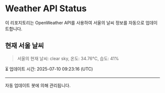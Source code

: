 
# Weather API Status

이 리포지토리는 OpenWeather API를 사용하여 서울의 날씨 정보를 자동으로 업데이트합니다.

## 현재 서울 날씨
> 서울의 현재 날씨: clear sky, 온도: 34.76°C, 습도: 41%

⏳ 업데이트 시간: 2025-07-10 09:23:16 (UTC)

---
자동 업데이트 봇에 의해 관리됩니다.
